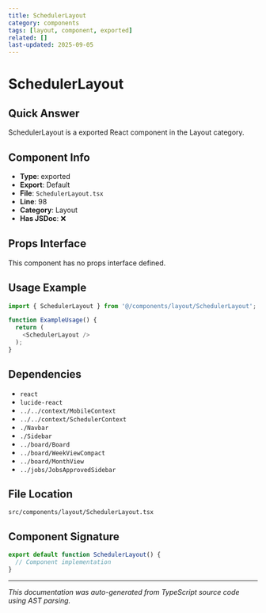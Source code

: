 ```yaml
---
title: SchedulerLayout
category: components
tags: [layout, component, exported]
related: []
last-updated: 2025-09-05
---
```


# SchedulerLayout

## Quick Answer
SchedulerLayout is a exported React component in the Layout category.

## Component Info

- **Type**: exported
- **Export**: Default
- **File**: `SchedulerLayout.tsx`
- **Line**: 98
- **Category**: Layout
- **Has JSDoc**: ❌

## Props Interface

This component has no props interface defined.

## Usage Example

```typescript
import { SchedulerLayout } from '@/components/layout/SchedulerLayout';

function ExampleUsage() {
  return (
    <SchedulerLayout />
  );
}
```

## Dependencies


- `react`
- `lucide-react`
- `../../context/MobileContext`
- `../../context/SchedulerContext`
- `./Navbar`
- `./Sidebar`
- `../board/Board`
- `../board/WeekViewCompact`
- `../board/MonthView`
- `../jobs/JobsApprovedSidebar`


## File Location

`src/components/layout/SchedulerLayout.tsx`

## Component Signature

```typescript
export default function SchedulerLayout() { 
  // Component implementation
}
```

---

*This documentation was auto-generated from TypeScript source code using AST parsing.*
